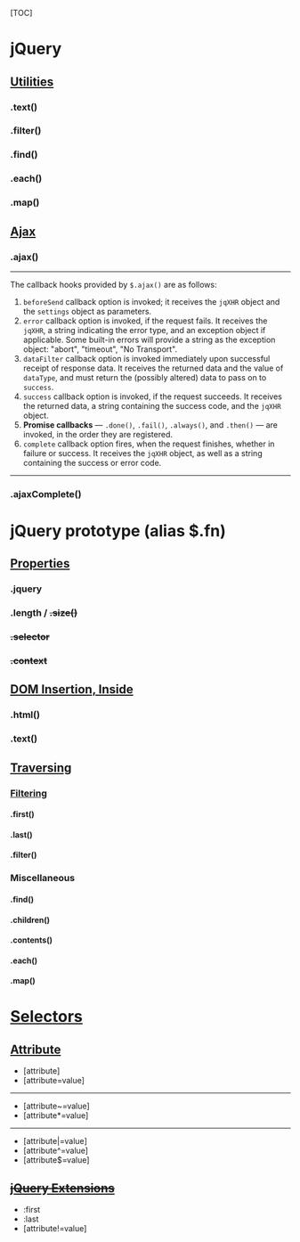 [TOC]

# jQuery

## [Utilities](https://api.jquery.com/category/utilities/)

### .text()

### .filter()

### .find()

### .each()

### .map()

## [Ajax](https://api.jquery.com/category/ajax/)

### .ajax()

<hr>
    <p>The callback hooks provided by <code>$.ajax()</code> are as follows:</p>
    <ol>
        <li><code>beforeSend</code> callback option is invoked; it receives the <code>jqXHR</code> object and the <code>settings</code> object as parameters.</li>
        <li><code>error</code> callback option is invoked, if the request fails. It receives the <code>jqXHR</code>, a string indicating the error type, and an exception object if applicable. Some built-in errors will provide a string as the exception object: "abort", "timeout", "No Transport".</li>
        <li><code>dataFilter</code> callback option is invoked immediately upon successful receipt of response data. It receives the returned data and the value of <code>dataType</code>, and must return the (possibly altered) data to pass on to <code>success</code>.</li>
        <li><code>success</code> callback option is invoked, if the request succeeds. It receives the returned data, a string containing the success code, and the <code>jqXHR</code> object.</li>
        <li><strong>Promise callbacks</strong> — <code>.done()</code>, <code>.fail()</code>, <code>.always()</code>, and <code>.then()</code> — are invoked, in the order they are registered. </li>
        <li><code>complete</code> callback option fires, when the request finishes, whether in failure or success. It receives the <code>jqXHR</code> object, as well as a string containing the success or error code.</li>
    </ol>
<hr>

### .ajaxComplete()

# jQuery prototype (alias $.fn)

## [Properties](https://api.jquery.com/category/properties/jquery-object-instance-properties/)

### .jquery

### .length / ~~.size()~~

### ~~.selector~~

### ~~.context~~

## [DOM Insertion, Inside](https://api.jquery.com/category/manipulation/dom-insertion-inside/)

### .html()

### .text()

## [Traversing](https://api.jquery.com/category/traversing/)

### [Filtering](https://api.jquery.com/category/traversing/filtering/)

#### .first()

#### .last()

#### .filter()

### Miscellaneous

#### .find()

#### .children()

#### .contents()

#### .each()

#### .map()

# [Selectors](https://api.jquery.com/category/selectors/)

## [Attribute](https://api.jquery.com/category/selectors/attribute-selectors/)

- [attribute]
- [attribute=value]

----
- [attribute\~=value]
- [attribute\*=value]

----
- [attribute|=value]
- [attribute^=value]
- [attribute$=value]

## ~~[jQuery Extensions](https://api.jquery.com/category/selectors/jquery-selector-extensions/)~~

- :first
- :last
- [attribute!=value]
